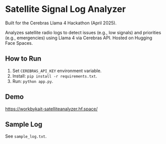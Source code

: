 # Satellite Signal Log Analyzer
Built for the Cerebras Llama 4 Hackathon (April 2025).

Analyzes satellite radio logs to detect issues (e.g., low signals) and priorities (e.g., emergencies) using Llama 4 via Cerebras API. Hosted on Hugging Face Spaces.

## How to Run
1. Set `CEREBRAS_API_KEY` environment variable.
2. Install: `pip install -r requirements.txt`.
3. Run: `python app.py`.

## Demo
https://workbykait-satelliteanalyzer.hf.space/

## Sample Log
See `sample_log.txt`.
